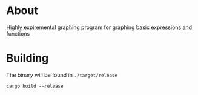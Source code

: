 # About
Highly expiremental graphing program for graphing basic expressions and functions

# Building
The binary will be found in `./target/release`
```
cargo build --release
```
